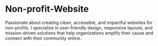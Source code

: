 # Non-profit-Website
Passionate about creating clean, accessible, and impactful websites for non-profits. I specialize in user-friendly design, responsive layouts, and mission-driven solutions that help organizations amplify their cause and connect with their community online.
